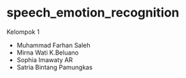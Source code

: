# speech_emotion_recognition

Kelompok 1
- Muhammad Farhan Saleh
- Mirna Wati K.Beluano
- Sophia Imawaty AR
- Satria Bintang Pamungkas

